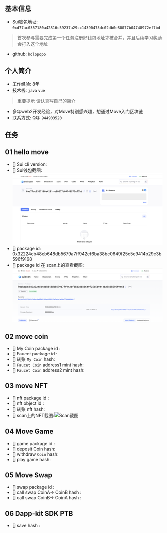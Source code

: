 
## 基本信息
- Sui钱包地址: `0xd77ac0357180a42816c59237a29cc14390475dc02db0e80077b04748972ef7bd`
> 首次参与需要完成第一个任务注册好钱包地址才被合并，并且后续学习奖励会打入这个地址
- github: `holopopo`

## 个人简介
- 工作经验: 8年
- 技术栈: `java` `vue`
> 重要提示 请认真写自己的简介
- 多年web2开发经验，对Move特别感兴趣，想通过Move入门区块链
- 联系方式: QQ: `944903520` 

## 任务

##   01 hello move  
- [] Sui cli version:
- [] Sui钱包截图: ![Sui钱包截图](./images/wallet.png)
- [] package id: 0x32224cb48eb648db5679a7ff942ef6ba38bc0649f25c5e9414b29c3b596f9168
- [] package id 在 scan上的查看截图:![Scan截图](./images/PackageID.png)

##   02 move coin
- [] My Coin package id : 
- [] Faucet package id : 
- [] 转账 `My Coin` hash:
- [] `Faucet Coin` address1 mint hash:
- [] `Faucet Coin` address2 mint hash:

##   03 move NFT
- [] nft package id :
- [] nft object id : 
- [] 转账 nft  hash:
- [] scan上的NFT截图:![Scan截图](./images/你的图片地址)

##   04 Move Game
- [] game package id :
- [] deposit Coin hash:
- [] withdraw `Coin` hash:
- [] play game hash:

##   05 Move Swap
- [] swap package id :
- [] call swap CoinA-> CoinB  hash :
- [] call swap CoinB-> CoinA  hash :

##   06 Dapp-kit SDK PTB
- [] save hash :
